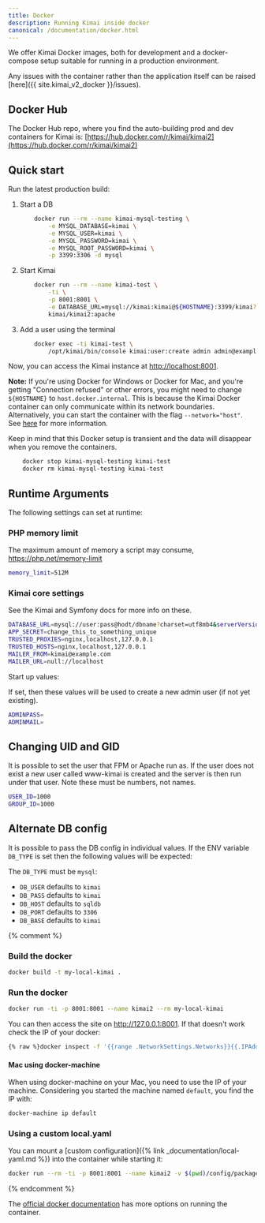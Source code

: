 ```yaml
---
title: Docker
description: Running Kimai inside docker
canonical: /documentation/docker.html
---
```


We offer Kimai Docker images, both for development and a docker-compose setup suitable for running in a production environment.

Any issues with the container rather than the application itself can be raised [here]({{ site.kimai_v2_docker }}/issues).

## Docker Hub

The Docker Hub repo, where you find the auto-building prod and dev containers for Kimai is: [https://hub.docker.com/r/kimai/kimai2](https://hub.docker.com/r/kimai/kimai2) 

## Quick start

Run the latest production build:

1. Start a DB

    ```bash
        docker run --rm --name kimai-mysql-testing \
            -e MYSQL_DATABASE=kimai \
            -e MYSQL_USER=kimai \
            -e MYSQL_PASSWORD=kimai \
            -e MYSQL_ROOT_PASSWORD=kimai \
            -p 3399:3306 -d mysql
    ```

2. Start Kimai

    ```bash
        docker run --rm --name kimai-test \
            -ti \
            -p 8001:8001 \
            -e DATABASE_URL=mysql://kimai:kimai@${HOSTNAME}:3399/kimai?charset=utf8mb4&serverVersion=5.7.40 \
            kimai/kimai2:apache
    ```

3. Add a user using the terminal

    ```bash
        docker exec -ti kimai-test \
            /opt/kimai/bin/console kimai:user:create admin admin@example.com ROLE_SUPER_ADMIN
    ```

Now, you can access the Kimai instance at <http://localhost:8001>.

__Note:__
If you're using Docker for Windows or Docker for Mac, and you're getting "Connection refused" or other errors, you might need to change `${HOSTNAME}` to `host.docker.internal`.
This is because the Kimai Docker container can only communicate within its network boundaries. Alternatively, you can start the container with the flag `--network="host"`.
See [here](https://stackoverflow.com/questions/24319662/from-inside-of-a-docker-container-how-do-i-connect-to-the-localhost-of-the-mach) for more information.

Keep in mind that this Docker setup is transient and the data will disappear when you remove the containers.

```bash
    docker stop kimai-mysql-testing kimai-test
    docker rm kimai-mysql-testing kimai-test
```

## Runtime Arguments

The following settings can set at runtime:

### PHP memory limit

The maximum amount of memory a script may consume, <https://php.net/memory-limit>

```bash
memory_limit=512M
```

### Kimai core settings

See the Kimai and Symfony docs for more info on these.

```bash
DATABASE_URL=mysql://user:pass@hodt/dbname?charset=utf8mb4&serverVersion=5.7.40
APP_SECRET=change_this_to_something_unique
TRUSTED_PROXIES=nginx,localhost,127.0.0.1
TRUSTED_HOSTS=nginx,localhost,127.0.0.1
MAILER_FROM=kimai@example.com
MAILER_URL=null://localhost
```

Start up values:

If set, then these values will be used to create a new admin user (if not yet existing).

```bash
ADMINPASS=
ADMINMAIL=
```

## Changing UID and GID

It is possible to set the user that FPM or Apache run as. If the user does not exist a new user called www-kimai is created and the server is then run under that user. Note these must be numbers, not names.

```bash
USER_ID=1000
GROUP_ID=1000
```

## Alternate DB config

It is possible to pass the DB config in individual values. If the ENV variable ```DB_TYPE``` is set then the following values will be expected:

The ```DB_TYPE``` must be `mysql`:

* ```DB_USER``` defaults to ```kimai```
* ```DB_PASS``` defaults to ```kimai```
* ```DB_HOST``` defaults to ```sqldb```
* ```DB_PORT``` defaults to ```3306```
* ```DB_BASE``` defaults to ```kimai```



{% comment %} 

### Build the docker

```bash
docker build -t my-local-kimai .
```

### Run the docker

```bash
docker run -ti -p 8001:8001 --name kimai2 --rm my-local-kimai
```

You can then access the site on http://127.0.0.1:8001. If that doesn't work check the IP of your docker:

```bash
{% raw %}docker inspect -f '{{range .NetworkSettings.Networks}}{{.IPAddress}}{{end}}' kimai2{% endraw %}
```

#### Mac using docker-machine

When using docker-machine on your Mac, you need to use the IP of your machine.
Considering you started the machine named `default`, you find the IP with:

```bash
docker-machine ip default
```

### Using a custom local.yaml

You can mount a [custom configuration]({% link _documentation/local-yaml.md %}) into the container while starting it:
```bash
docker run --rm -ti -p 8001:8001 --name kimai2 -v $(pwd)/config/packages/local.yaml:/opt/kimai/config/packages/local.yaml kimai/kimai2:dev
```

{% endcomment %}

The [official docker documentation](https://docs.docker.com/) has more options on running the container.
